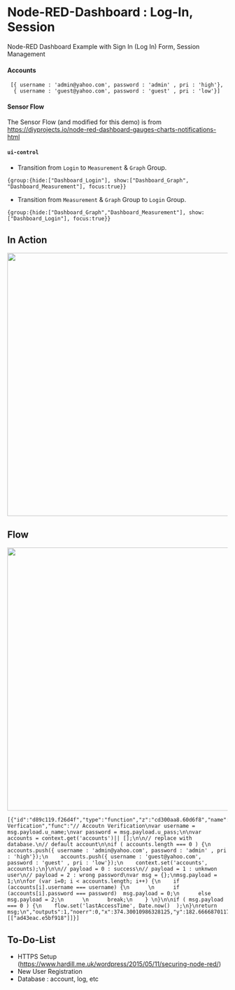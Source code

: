 # Node-RED-Dashboard : Log-In, Session

Node-RED Dashboard Example with Sign In (Log In) Form, Session Management

#### Accounts 

```
 [{ username : 'admin@yahoo.com', password : 'admin' , pri : 'high'},
  { username : 'guest@yahoo.com', password : 'guest' , pri : 'low'}]
```    

#### Sensor Flow 

The Sensor Flow (and modified for this demo) is from https://diyprojects.io/node-red-dashboard-gauges-charts-notifications-html

#### `ui-control`

- Transition from `Login` to `Measurement` & `Graph` Group.

`{group:{hide:["Dashboard_Login"], show:["Dashboard_Graph", "Dashboard_Measurement"], focus:true}} `

- Transition from `Measurement` & `Graph` Group to `Login` Group.

`{group:{hide:["Dashboard_Graph","Dashboard_Measurement"], show:["Dashboard_Login"], focus:true}}`

## In Action 


<p align="center">
<img src="https://github.com/phyunsj/node-red-dashboard-login/blob/master/dasahboard_session_timeout.gif" width="600px"/>
</p>

## Flow

<p align="center">
<img src="https://github.com/phyunsj/node-red-dashboard-login/blob/master/node-red-dashboard.png" width="600px"/>
</p>


```
[{"id":"d89c119.f26d4f","type":"function","z":"cd300aa8.60d6f8","name":"Account Verfication","func":"// Accoutn Verification\nvar username = msg.payload.u_name;\nvar password = msg.payload.u_pass;\n\nvar accounts = context.get('accounts')|| [];\n\n// replace with database.\n// default account\n\nif ( accounts.length === 0 ) {\n    accounts.push({ username : 'admin@yahoo.com', password : 'admin' , pri : 'high'});\n    accounts.push({ username : 'guest@yahoo.com', password : 'guest' , pri : 'low'});\n    context.set('accounts', accounts);\n}\n\n// payload = 0 : success\n// payload = 1 : unknwon user\n// payload = 2 : wrong password\nvar msg = {};\nmsg.payload = 1;\n\nfor (var i=0; i < accounts.length; i++) {\n    if (accounts[i].username === username) {\n      \n      if (accounts[i].password === password)  msg.payload = 0;\n      else msg.payload = 2;\n      \n      break;\n    } \n}\n\nif ( msg.payload === 0 ) {\n    flow.set('lastAccessTime', Date.now()  );\n}\nreturn msg;\n","outputs":1,"noerr":0,"x":374.30010986328125,"y":182.66668701171875,"wires":[["ad43eac.e5bf918"]]}]
```

## To-Do-List

- HTTPS Setup (https://www.hardill.me.uk/wordpress/2015/05/11/securing-node-red/) 
- New User Registration
- Database : account, log, etc

